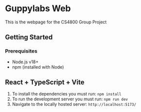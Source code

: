 # Guppylabs Web

This is the webpage for the CS4800 Group Project

## Getting Started

### Prerequisites

  - Node.js v18+
  - npm (installed with Node)



## React + TypeScript + Vite

  1. To install the dependencies you must run: 
    `npm install`
  2. To run the development server you must run: 
    `npm run dev`
  3. Navigate to the locally hosted server: `http://localhost:5173/`
